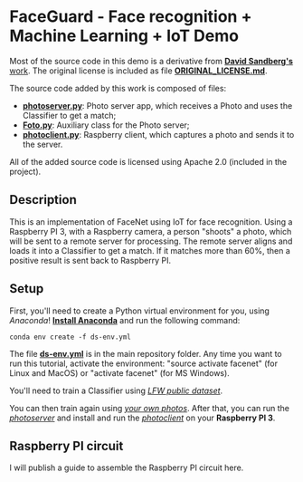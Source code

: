 # FaceGuard - Face recognition + Machine Learning + IoT Demo

Most of the source code in this demo is a derivative from [**David Sandberg's** work](https://github.com/davidsandberg). The original license is included as file [**ORIGINAL_LICENSE.md**](./ORIGINAL_LICENSE.md).

The source code added by this work is composed of files: 
- [**photoserver.py**](./facenetmaster/src/photoserver.py): Photo server app, which receives a Photo and uses the Classifier to get a match;
- [**Foto.py**](./facenetmaster/src/Foto.py): Auxiliary class for the Photo server;
- [**photoclient.py**](./FaceNet/photoclient.py): Raspberry client, which captures a photo and sends it to the server.

All of the added source code is licensed using Apache 2.0 (included in the project).

## Description 

This is an implementation of FaceNet using IoT for face recognition. Using a Raspberry PI 3, with a Raspberry camera, a person "shoots" a photo, which will be sent to a remote server for processing. The remote server aligns and loads it into a Classifier to get a match. If it matches more than 60%, then a positive result is sent back to Raspberry PI.

## Setup

First, you'll need to create a Python virtual environment for you, using *Anaconda*! [**Install Anaconda**](https://www.anaconda.com) and run the following command: 

```
conda env create -f ds-env.yml
```

The file [**ds-env.yml**](./ds-env.yml) is in the main repository folder. Any time you want to run this tutorial, activate the environment: "source activate facenet" (for Linux and MacOS) or "activate facenet" (for MS Windows).

You'll need to train a Classifier using [*LFW public dataset*](https://github.com/davidsandberg/facenet/wiki/Validate-on-LFW). 

You can then train again using [*your own photos*](https://github.com/davidsandberg/facenet/wiki/Train-a-classifier-on-own-images). After that, you can run the [*photoserver*](./facenetmaster/src/photoserver.py) and install and run the [*photoclient*](./FaceNet/photoclient.py) on your **Raspberry PI 3**.

## Raspberry PI circuit

I will publish a guide to assemble the Raspberry PI circuit here.



